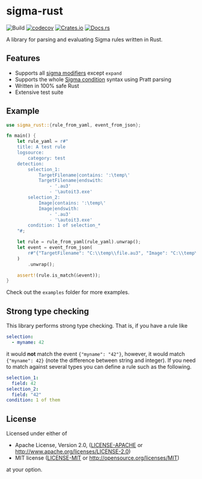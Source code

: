 # sigma-rust

![Build](https://github.com/jopohl/sigma-rust/actions/workflows/ci.yml/badge.svg)
[![codecov](https://codecov.io/github/jopohl/sigma-rust/graph/badge.svg?token=6SOQK71524)](https://codecov.io/github/jopohl/sigma-rust)
[![Crates.io](https://img.shields.io/crates/v/sigma-rust)](https://crates.io/crates/sigma-rust)
[![Docs.rs](https://docs.rs/sigma-rust/badge.svg)](https://docs.rs/sigma-rust)


A library for parsing and evaluating Sigma rules written in Rust.

## Features

- Supports all [sigma modifiers](https://sigmahq.io/docs/basics/modifiers.html) except `expand`
- Supports the whole [Sigma condition](https://sigmahq.io/docs/basics/conditions.html) syntax using Pratt parsing
- Written in 100% safe Rust
- Extensive test suite

## Example

```rust
use sigma_rust::{rule_from_yaml, event_from_json};

fn main() {
    let rule_yaml = r#"
    title: A test rule
    logsource:
        category: test
    detection:
        selection_1:
            TargetFilename|contains: ':\temp\'
            TargetFilename|endswith:
                - '.au3'
                - '\autoit3.exe'
        selection_2:
            Image|contains: ':\temp\'
            Image|endswith:
                - '.au3'
                - '\autoit3.exe'
        condition: 1 of selection_*
    "#;

    let rule = rule_from_yaml(rule_yaml).unwrap();
    let event = event_from_json(
        r#"{"TargetFilename": "C:\\temp\\file.au3", "Image": "C:\\temp\\autoit4.exe"}"#,
    )
        .unwrap();

    assert!(rule.is_match(&event));
}
```

Check out the `examples` folder for more examples.

## Strong type checking

This library performs strong type checking. That is, if you have a rule like

```yaml
selection:
  - myname: 42
```

it would __not__ match the event `{"myname": "42"}`, however, it would match `{"myname": 42}` (note the difference
between string and integer).
If you need to match against several types you can define a rule such as the following.

```yaml
selection_1:
  field: 42
selection_2:
  field: "42"
condition: 1 of them
```


## License

Licensed under either of

* Apache License, Version 2.0, ([LICENSE-APACHE](LICENSE-APACHE) or <http://www.apache.org/licenses/LICENSE-2.0>)
* MIT license ([LICENSE-MIT](LICENSE-MIT) or <http://opensource.org/licenses/MIT>)

at your option.
